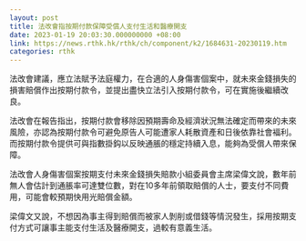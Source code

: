 ```yaml
---
layout: post
title: 法改會指按期付款保障受償人支付生活和醫療開支
date: 2023-01-19 20:03:30.000000000 +08:00
link: https://news.rthk.hk/rthk/ch/component/k2/1684631-20230119.htm
categories: rthk
---
```


法改會建議，應立法賦予法庭權力，在合適的人身傷害個案中，就未來金錢損失的損害賠償作出按期付款令，並提出盡快立法引入按期付款令，可在實施後繼續改良。

法改會在報告指出，按期付款會移除因預期壽命及經濟狀況無法確定而帶來的未來風險，亦認為按期付款令可避免原告人可能遭家人耗散資產和日後依靠社會褔利。而按期付款令提供可與指數掛鈎以反映通脹的穩定持續入息，能夠為受償人帶來保障。

法改會人身傷害個案按期支付未來金錢損失賠款小組委員會主席梁偉文說，數年前無人會估計到通脹率可達雙位數，對在10多年前領取賠償的人士，要支付不同費用，可能會較預期快用光賠償金額。

梁偉文又說，不想因為事主得到賠償而被家人剝削或借錢等情況發生，採用按期支付方式可讓事主能支付生活及醫療開支，過較有意義生活。

